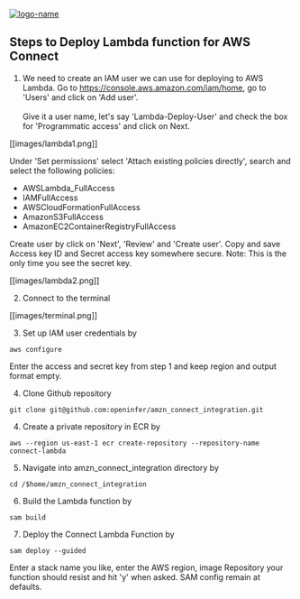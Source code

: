 [![logo-name](https://www.private.id/static_home/images/Private-Identity-Logo-1.png)](https://www.private.id/)

## Steps to Deploy Lambda function for AWS Connect ##

1. We need to create an IAM user we can use for deploying to AWS Lambda. Go to https://console.aws.amazon.com/iam/home, go to 'Users' and click on 'Add user'.<br /><br />
Give it a user name, let's say 'Lambda-Deploy-User' and check the box for 'Programmatic access' and click on Next.

[[images/lambda1.png]]

Under 'Set permissions' select 'Attach existing policies directly', search and select the following policies:
  * AWSLambda_FullAccess
  * IAMFullAccess
  * AWSCloudFormationFullAccess
  * AmazonS3FullAccess
  * AmazonEC2ContainerRegistryFullAccess

Create user by click on 'Next', 'Review' and 'Create user'.
Copy and save Access key ID and Secret access key somewhere secure. Note: This is the only time you see the secret key.

[[images/lambda2.png]]

2.  Connect to the terminal

[[images/terminal.png]]

3.  Set up IAM user credentials by
  
`aws configure`

Enter the access and secret key from step 1 and keep region and output format empty.

4. Clone Github repository

`git clone git@github.com:openinfer/amzn_connect_integration.git`

4. Create a private repository in ECR by

`aws --region us-east-1 ecr create-repository --repository-name connect-lambda `

5.  Navigate into amzn_connect_integration directory by

`cd /$home/amzn_connect_integration`

6. Build the Lambda function by

`sam build`

7. Deploy the Connect Lambda Function by

`sam deploy --guided`

Enter a stack name you like, enter the AWS region, image Repository your function should resist and hit 'y' when asked. SAM config remain at defaults.
